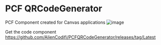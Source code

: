 # PCF QRCodeGenerator

PCF Component created for Canvas applications
![image](https://github.com/AlienCodifi/PCFQRCodeGenerator/assets/73142693/c88ead60-b6fe-4356-b813-7832cdf95752)

Get the code component
https://github.com/AlienCodifi/PCFQRCodeGenerator/releases/tag/Latest
